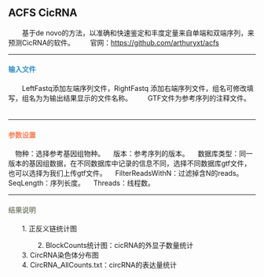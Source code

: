 ## ACFS CicRNA
　　基于de novo的方法，以准确和快速鉴定和丰度定量来自单端和双端序列，来预测CicRNA的软件。
　　官网：https://github.com/arthuryxt/acfs

***
#### **<i class="fa fa-dot-circle-o" aria-hidden="true" style="color:#3090C7"></i><span style="color:#3090C7"> 输入文件**
　　LeftFastq添加左端序列文件，RightFastq 添加右端序列文件，组名可修改填写，组名为为输出结果显示的文件名称。
　　GTF文件为参考序列的注释文件。
　
***

#### **<i class="fa fa-cog" aria-hidden="true" style="color:#F88158"></i> <span style="color:#F88158">参数设置**

　<label id='species'>物种：</label>选择参考基因组物种。
　<label id='speciesVersion'>版本：</label>参考序列的版本。
　<label id='dbType'>数据库类型：</label>同一版本的基因组数据，在不同数据库中记录的信息不同，选择不同数据库gtf文件，也可以选择为我们上传gtf文件。
　<label id='filter'>FilterReadsWithN：</label>过滤掉含N的reads。
　<label id='seq_len'>SeqLength：</label>序列长度。
　<label id='thread'>Threads：</label>线程数。

***
#### **<i class="fa fa-file-text" aria-hidden="true" style="color:#848b79"></i><span style="color:#848b79"> 结果说明**

　　1. 正反义链统计图
<div style="text-align:center"><img data-src="1.png" width="200px"  ></img>
</div>
　　
　　2. BlockCounts统计图：cicRNA的外显子数量统计
　　<div style="text-align:center"><img data-src="2.png" width="500px" ></img>
</div>
　　3. CircRNA染色体分布图
　　<div style="text-align:center"><img data-src="3.png" width="350px"  ></img>
</div>
　　4. CircRNA_AllCounts.txt：circRNA的表达量统计
<div style="text-align:center"><img data-src="4.png" width="780px" ></img>
</div>